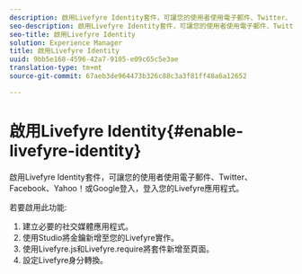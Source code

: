 ```yaml
---
description: 啟用Livefyre Identity套件，可讓您的使用者使用電子郵件、Twitter、Facebook、Yahoo！或Google登入，登入您的Livefyre應用程式。
seo-description: 啟用Livefyre Identity套件，可讓您的使用者使用電子郵件、Twitter、Facebook、Yahoo！或Google登入，登入您的Livefyre應用程式。
seo-title: 啟用Livefyre Identity
solution: Experience Manager
title: 啟用Livefyre Identity
uuid: 9bb5e168-4596-42a7-9105-e09c65c5e3ae
translation-type: tm+mt
source-git-commit: 67aeb3de964473b326c88c3a3f81ff48a6a12652

---
```



# 啟用Livefyre Identity{#enable-livefyre-identity}

啟用Livefyre Identity套件，可讓您的使用者使用電子郵件、Twitter、Facebook、Yahoo！或Google登入，登入您的Livefyre應用程式。

若要啟用此功能:

1. 建立必要的社交媒體應用程式。
1. 使用Studio將金鑰新增至您的Livefyre實作。
1. 使用Livefyre.js和Livefyre.require將套件新增至頁面。
1. 設定Livefyre身分轉換。
